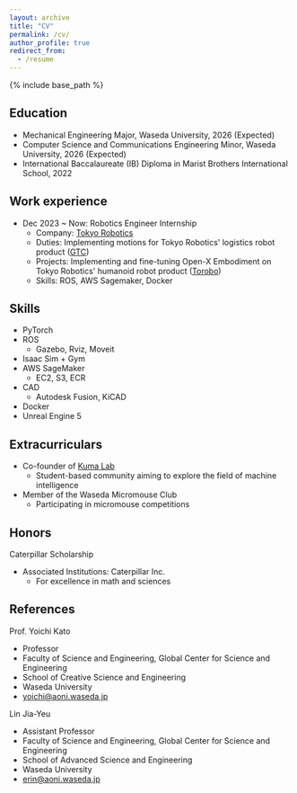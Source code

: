 ```yaml
---
layout: archive
title: "CV"
permalink: /cv/
author_profile: true
redirect_from:
  - /resume
---
```


{% include base_path %}

Education
------
* Mechanical Engineering Major, Waseda University, 2026 (Expected)
* Computer Science and Communications Engineering Minor, Waseda University, 2026 (Expected)
* International Baccalaureate (IB) Diploma in Marist Brothers International School, 2022

Work experience
------
* Dec 2023 ~ Now: Robotics Engineer Internship
  * Company: [Tokyo Robotics](https://robotics.tokyo/)
  * Duties: Implementing motions for Tokyo Robotics' logistics robot product ([GTC](https://robotics.tokyo/solutions/logistics/))
  * Projects: Implementing and fine-tuning Open-X Embodiment on Tokyo Robotics' humanoid robot product ([Torobo](https://robotics.tokyo/products/torobo/))
  * Skills: ROS, AWS Sagemaker, Docker
  
Skills
------
* PyTorch
* ROS
  * Gazebo, Rviz, Moveit
* Isaac Sim + Gym
* AWS SageMaker
  * EC2, S3, ECR
* CAD
  * Autodesk Fusion, KiCAD
* Docker
* Unreal Engine 5
  
Extracurriculars
------
* Co-founder of [Kuma Lab](https://www.kuma2024.tech/)
  * Student-based community aiming to explore the field of machine intelligence
* Member of the Waseda Micromouse Club
  * Participating in micromouse competitions

Honors
------
Caterpillar Scholarship
* Associated Institutions: Caterpillar Inc.
  * For excellence in math and sciences

References
------
Prof. Yoichi Kato
* Professor
* Faculty of Science and Engineering, Global Center for Science and Engineering
* School of Creative Science and Engineering
* Waseda University
* yoichi@aoni.waseda.jp

Lin Jia-Yeu
* Assistant Professor
* Faculty of Science and Engineering, Global Center for Science and Engineering
* School of Advanced Science and Engineering
* Waseda University
* erin@aoni.waseda.jp

